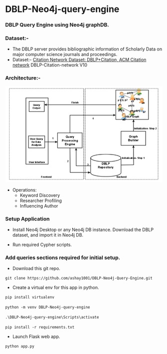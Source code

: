# DBLP-Neo4j-query-engine

### DBLP Query Engine using Neo4j graphDB. 

### Dataset:-
- The DBLP server provides bibliographic information of Scholarly Data on major computer science journals and proceedings.
- Dataset:- [Citation Network Dataset: DBLP+Citation, ACM Citation network](https://www.aminer.org/citation) DBLP-Citation-network V10

### Architecture:-
![Architecture](/arch/arch1.PNG "Architecture")

- Operations:
    - Keyword Discovery
    - Researcher Profiling
    - Influencing Author


### Setup Application
- Install Neo4j Desktop or any Neo4j DB instance. Download the DBLP dataset, and import it in Neo4j DB.

- Run required Cypher scripts.

### Add queries sections required for initial setup.

- Download this git repo.
```
git clone https://github.com/ashay1001/DBLP-Neo4j-Query-Engine.git
```

- Create a virtual env for this app in python.
```
pip install virtualenv

python -m venv DBLP-Neo4j-query-engine

.\DBLP-Neo4j-query-engine\Scripts\activate

pip install -r requirements.txt
```

- Launch Flask web app.
```
python app.py
```
